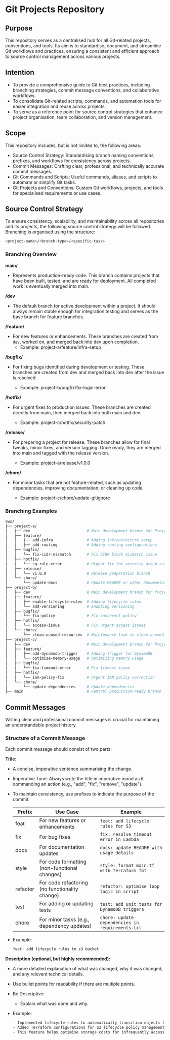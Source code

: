 # Git Projects Repository

## Purpose

This repository serves as a centralised hub for all Git-related projects, conventions, and tools. Its aim is to standardise, document, and streamline Git workflows and practices, ensuring a consistent and efficient approach to source control management across various projects.

## Intention

- To provide a comprehensive guide to Git best practices, including branching strategies, commit message conventions, and collaborative workflows.
- To consolidate Git-related scripts, commands, and automation tools for easier integration and reuse across projects.
- To serve as a reference point for source control strategies that enhance project organisation, team collaboration, and version management.

## Scope

This repository includes, but is not limited to, the following areas:

- Source Control Strategy: Standardising branch naming conventions, prefixes, and workflows for consistency across projects.
- Commit Messages: Crafting clear, professional, and technically accurate commit messages.
- Git Commands and Scripts: Useful commands, aliases, and scripts to automate or simplify Git tasks.
- Git Projects and Conventions: Custom Git workflows, projects, and tools for specialised requirements or use cases.

## Source Control Strategy

To ensure consistency, scalability, and maintainability across all repositories and its projects, the following source control strategy will be followed. Branching is organised using the structure:

```bash
<project-name>/<branch-type>/<specific-task>
```

### Branching Overview

**main/**

- Represents production-ready code. This branch contains projects that have been built, tested, and are ready for deployment. All completed work is eventually merged into main.

**<project-name>/dev**

- The default branch for active development within a project. It should always remain stable enough for integration testing and serves as the base branch for feature branches.

**<project-name>/feature/<specific-task>**

- For new features or enhancements. These branches are created from `dev`, worked on, and merged back into dev upon completion.
  - Example: project-a/feature/infra-setup

**<project-name>/bugfix/<specific-task>**

- For fixing bugs identified during development or testing. These branches are created from dev and merged back into dev after the issue is resolved.

  - Example: project-b/bugfix/fix-logic-error

**<project-name>/hotfix/<specific-task>**

- For urgent fixes to production issues. These branches are created directly from main, then merged back into both main and dev.

  - Example: project-c/hotfix/security-patch

**<project-name>/release/<version>**

- For preparing a project for release. These branches allow for final tweaks, minor fixes, and version tagging. Once ready, they are merged into main and tagged with the release version.

  - Example: project-a/release/v1.0.0

**<project-name>/chore/<specific-task>**

- For minor tasks that are not feature-related, such as updating dependencies, improving documentation, or cleaning up code.

  - Example: project-c/chore/update-gitignore

### Branching Examples

```bash
aws/
├── project-a/
│   ├── dev                         # Main development branch for Project A
│   ├── feature/
│   │   ├── add-infra               # Adding infrastructure setup
│   │   ├── add-routing             # Adding routing configurations
│   ├── bugfix/
│   │   └── fix-cidr-mismatch       # Fix CIDR block mismatch issue
│   ├── hotfix/
│   │   └── sg-rule-error           # Urgent fix for security group rules
│   ├── release/
│   │   └── v1.0.0                  # Release preparation branch
│   └── chore/
│       └── update-docs             # Update README or other documentation
├── project-b/
│   ├── dev                         # Main development branch for Project B
│   ├── feature/
│   │   ├── enable-lifecycle-rules  # Adding lifecycle rules
│   │   └── add-versioning          # Enabling versioning
│   ├── bugfix/
│   │   └── fix-policy              # Fix incorrect policy
│   ├── hotfix/
│   │   └── access-issue            # Fix urgent access issues
│   └── chore/
│       └── clean-unused-resources  # Maintenance task to clean unused resources
├── project-c/
│   ├── dev                         # Main development branch for Project C
│   ├── feature/
│   │   ├── add-dynamodb-trigger    # Adding trigger for DynamoDB
│   │   └── optimize-memory-usage   # Optimizing memory usage
│   ├── bugfix/
│   │   └── fix-timeout-error       # Fix timeout issue
│   ├── hotfix/
│   │   └── iam-policy-fix          # Urgent IAM policy correction
│   └── chore/
│       └── update-dependencies     # Update dependencies
├── main                            # Central production-ready branch

```

## Commit Messages

Writing clear and professional commit messages is crucial for maintaining an understandable project history.

### Structure of a Commit Message

Each commit message should consist of two parts:

**Title:**

- A concise, imperative sentence summarising the change.
- Imperative Tone: Always write the title in imperative mood as if commanding an action (e.g., "add", "fix", "remove", "update").
- To maintain consistency, use prefixes to indicate the purpose of the commit:

    | Prefix    | Use Case                                            |  Example                                          |
    | ----------| ----------------------------------------------------| --------------------------------------------------|
    | feat      | For new features or enhancements                    | `feat: add lifecycle rules for S3`                |
    | fix       | For bug fixes                                       | `fix: resolve timeout error in Lambda`            |
    | docs      | For documentation updates                           | `docs: update README with usage details`          |
    | style     |For code formatting (non-functional changes)         | `style: format main.tf with terraform fmt`        |
    | refactor  | For code refactoring (no functionality change)      | `refactor: optimise loop logic in script`         |
    | test      | For adding or updating tests                        | `test: add unit tests for DynamoDB triggers`      |
    | chore     | For minor tasks (e.g., dependency updates)          | `chore: update dependencies in requirements.txt`  |

- Example:

    ```bash
    feat: add lifecycle rules to s3 bucket
    ```

**Description (optional, but highly recommended):**

- A more detailed explanation of what was changed, why it was changed, and any relevant technical details.
- Use bullet points for readability if there are multiple points.
- Be Descriptive:
  - Explain what was done and why.
- Example:

    ```bash
    - Implemented lifecycle rules to automatically transition objects to Glacier after 30 days.
    - Added Terraform configurations for S3 lifecycle policy management.
    - This feature helps optimise storage costs for infrequently accessed data.
    ```
